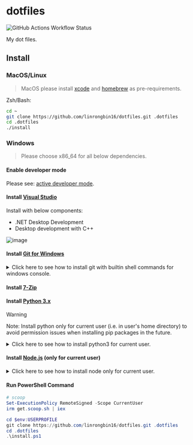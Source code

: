 # dotfiles

![GitHub Actions Workflow Status](https://img.shields.io/github/actions/workflow/status/linrongbin16/dotfiles/ci.yml?label=ci)

My dot files.

## Install

### MacOS/Linux

> MacOS please install [xcode](https://developer.apple.com/support/xcode/) and [homebrew](https://brew.sh/) as pre-requirements.

Zsh/Bash:

```bash
cd ~
git clone https://github.com/linrongbin16/dotfiles.git .dotfiles
cd .dotfiles
./install
```

### Windows

> Please choose x86_64 for all below dependencies.

#### Enable developer mode

Please see: [active developer mode](https://learn.microsoft.com/en-us/windows/apps/get-started/enable-your-device-for-development#activate-developer-mode).

#### Install [Visual Studio](https://www.visualstudio.com/)

Install with below components:

- .NET Desktop Development
- Desktop development with C++

![image](https://github.com/linrongbin16/lin.nvim/assets/6496887/bca811b5-8b1a-42c0-9283-c38e75f2f06a)

#### Install [Git for Windows](https://git-scm.com/download/win)

<details>
<summary>Click here to see how to install git with builtin shell commands for windows console.</summary>

Install git with the below 3 options:

- In **Select Components**, select **Associate .sh files to be run with Bash**.

  <img width="70%" alt="image" src="https://github.com/linrongbin16/fzfx.nvim/assets/6496887/495d894b-49e4-4c58-b74e-507920a11048" />

- In **Adjusting your PATH environment**, select **Use Git and optional Unix tools from the Command Prompt**.

  <img width="70%" alt="image" src="https://github.com/linrongbin16/fzfx.nvim/assets/6496887/b4f477ad-4436-4027-baa6-8320806801e2" />

- In **Configuring the terminal emulator to use with Git Bash**, select **Use Windows's default console window**.

  <img width="70%" alt="image" src="https://github.com/linrongbin16/fzfx.nvim/assets/6496887/f9174330-ca58-4117-a58d-9e84826c13d1" />

After this step, **git.exe** and builtin shell commands(such as **echo.exe**, **ls.exe**, **curl.exe**) will be available in `%PATH%`.

</details>

#### Install [7-Zip](https://www.7-zip.org/)

#### Install [Python 3.x](https://www.python.org/downloads/)

> [!WARNING]
> Note: Install python only for current user (i.e. in user's home directory) to avoid permission issues when installing pip packages in the future.

<details>
<summary>Click here to see how to install python3 for current user.</summary>

- Select "Customize Installation", unselect "Use admin privileges when installing py.exe".

  <img width="70%" alt="image" src="https://github.com/user-attachments/assets/e8aa9163-459e-4741-8561-c46efc2efdb5"/>

- Select all optional features without "for all users (requires admin privileges)".

  <img width="70%" alt="image" src="https://github.com/user-attachments/assets/648ec440-b0ec-4373-9c66-7bf32e48d899"/>

- Unselect "Install Python 3.12 for all users", select "Add Python to environment variables" and "Precompile standard library", choose the install directory in your user directory (for example `C:\Users\linrongbin\opt\Python312`).

  <img width="70%" alt="image" src="https://github.com/user-attachments/assets/568773e3-be4b-4b19-b444-c4880437a521"/>

- Go to the install directory (`C:\Users\linrongbin\opt\Python312`) and copy `python.exe` to `python3.exe`, and you will have `python3.exe` command in Windows PowerShell/cmd.

- Disable "python.exe" and "python3.exe" app aliases for Windows 10+. Go to Windows "Settings" => "Apps" => "App execution aliases", unselect "python.exe" and "python3.exe".

  <img width="80%" alt="image" src="https://github.com/user-attachments/assets/e6e2422d-953d-44b5-8f5e-820e2f355680"/>

  <img width="80%" alt="image" src="https://github.com/user-attachments/assets/f78d4dc2-b167-4981-9fa0-598edf8af0d5"/>

  <img width="80%" alt="image" src="https://github.com/user-attachments/assets/17baf876-e072-49eb-bed2-4b2436d85ad1"/>

</details>

#### Install [Node.js](https://nodejs.org/) (only for current user)

<details>
<summary>Click here to see how to install node only for current user.</summary>

- In "Destination Folder", choose the install directory in you user directory (for example `C:\Users\linrongbin\opt\nodejs\`).

  <img width="70%" alt="image" src="https://github.com/user-attachments/assets/abccc9b6-2b42-4679-a182-420554a6483b"/>

</details>

#### Run PowerShell Command

```powershell
# scoop
Set-ExecutionPolicy RemoteSigned -Scope CurrentUser
irm get.scoop.sh | iex

cd $env:USERPROFILE
git clone https://github.com/linrongbin16/dotfiles.git .dotfiles
cd .dotfiles
.\install.ps1
```
